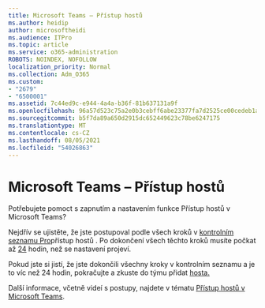 ```yaml
---
title: Microsoft Teams – Přístup hostů
ms.author: heidip
author: microsoftheidi
ms.audience: ITPro
ms.topic: article
ms.service: o365-administration
ROBOTS: NOINDEX, NOFOLLOW
localization_priority: Normal
ms.collection: Adm_O365
ms.custom:
- "2679"
- "6500001"
ms.assetid: 7c44ed9c-e944-4a4a-b36f-81b637131a9f
ms.openlocfilehash: 96a57d523c75a2e0b3cebff6abe23377fa7d2525ce00cedeb1a16c6669255c8e
ms.sourcegitcommit: b5f7da89a650d2915dc652449623c78be6247175
ms.translationtype: MT
ms.contentlocale: cs-CZ
ms.lasthandoff: 08/05/2021
ms.locfileid: "54026863"
---
```

# <a name="microsoft-teams---guest-access"></a>Microsoft Teams – Přístup hostů

Potřebujete pomoct s zapnutím a nastavením funkce Přístup hostů v Microsoft Teams?  

Nejdřív se ujistěte, že jste postupoval podle všech kroků v [kontrolním seznamu Pro](https://docs.microsoft.com/microsoftteams/guest-access-checklist)přístup hostů . Po dokončení všech těchto kroků musíte počkat až [24](https://docs.microsoft.com/microsoftteams/manage-guests#guest-access-latencies) hodin, než se nastavení projeví.

Pokud jste si jistí, že jste dokončili všechny kroky v kontrolním seznamu a je to víc než 24 hodin, pokračujte a zkuste do týmu přidat [hosta.](https://support.office.com/article/add-guests-to-a-team-in-teams-fccb4fa6-f864-4508-bdde-256e7384a14f#ID0EAABAAA=Desktop)

Další informace, včetně videí s postupy, najdete v tématu [Přístup hostů v Microsoft Teams](https://docs.microsoft.com/microsoftteams/guest-access).
